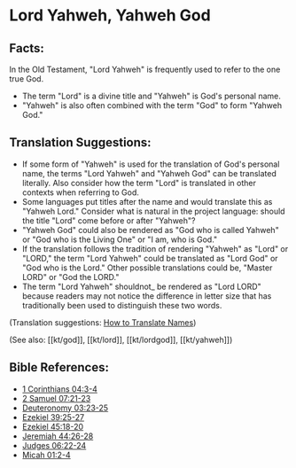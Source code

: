 # Lord Yahweh, Yahweh God #

## Facts: ##

In the Old Testament, "Lord Yahweh" is frequently used to refer to the one true God.

* The term "Lord" is a divine title and "Yahweh" is God's personal name.
* "Yahweh" is also often combined with the term "God" to form "Yahweh God."

## Translation Suggestions: ##

* If some form of "Yahweh" is used for the translation of God's personal name, the terms "Lord Yahweh" and "Yahweh God" can be translated literally. Also consider how the term "Lord" is translated in other contexts when referring to God.
* Some languages put titles after the name and would translate this as "Yahweh Lord." Consider what is natural in the project language: should the title "Lord" come before or after "Yahweh"?
* "Yahweh God" could also be rendered as "God who is called Yahweh" or "God who is the Living One" or "I am, who is God."
* If the translation follows the tradition of rendering "Yahweh" as "Lord" or "LORD," the term "Lord Yahweh" could be translated as "Lord God" or "God who is the Lord." Other possible translations could be, "Master LORD" or "God the LORD."
* The term "Lord Yahweh" shouldnot_ be rendered as "Lord LORD" because readers may not notice the difference in letter size that has traditionally been used to distinguish these two words.

(Translation suggestions: [How to Translate Names](en/ta-vol1/translate/man/translate-names))

(See also: [[kt/god]], [[kt/lord]], [[kt/lordgod]], [[kt/yahweh]])

## Bible References: ##

* [1 Corinthians 04:3-4](en/tn/1co/help/04/03)
* [2 Samuel 07:21-23](en/tn/2sa/help/07/21)
* [Deuteronomy 03:23-25](en/tn/deu/help/03/23)
* [Ezekiel 39:25-27](en/tn/ezk/help/39/25)
* [Ezekiel 45:18-20](en/tn/ezk/help/45/18)
* [Jeremiah 44:26-28](en/tn/jer/help/44/26)
* [Judges 06:22-24](en/tn/jdg/help/06/22)
* [Micah 01:2-4](en/tn/mic/help/01/02)